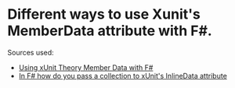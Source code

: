 # Different ways to use Xunit's MemberData attribute with F#.
        
Sources used:

- [Using xUnit Theory Member Data with F#](https://www.jessesquire.com/articles/2018/02/17/xunit-memberdata-with-fsharp/)
- [In F# how do you pass a collection to xUnit's InlineData attribute](https://stackoverflow.com/questions/35026735/in-f-how-do-you-pass-a-collection-to-xunits-inlinedata-attribute)

